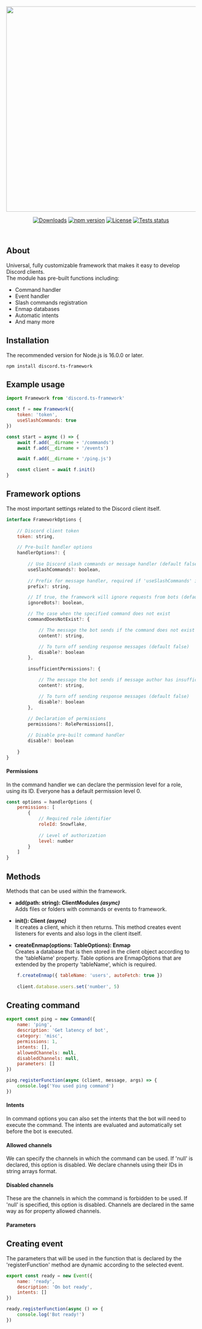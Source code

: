 <div align="center">
  <br />
  <p>
    <a><img src="https://i.imgur.com/tTOIyAr.png" width="546" /></a>
  </p>
  <p>
    <a href="https://www.npmjs.com/package/discord.ts-framework"><img src="https://img.shields.io/npm/dw/discord.ts-framework?label=Downloads&style=flat-square" alt="Downloads" /></a>
    <a href="https://www.npmjs.com/package/discord.ts-framework"><img src="https://img.shields.io/npm/v/discord.ts-framework?label=npm&style=flat-square" alt="npm version" /></a>
    <a href="https://www.npmjs.com/package/discord.ts-framework"><img src="https://img.shields.io/npm/l/discord.ts-framework?label=License&style=flat-square" alt="License" /></a>
    <a href="https://github.com/liberatos278/discord.ts-framework/"><img src="https://img.shields.io/github/stars/liberatos278/discord.ts-framework?style=social" alt="Tests status" /></a>
  </p>
<br />
  </div>

## About
Universal, fully customizable framework that makes it easy to develop Discord clients.<br>
The module has pre-built functions including:

- Command handler
- Event handler
- Slash commands registration
- Enmap databases
- Automatic intents
- And many more

## Installation
The recommended version for Node.js is 16.0.0 or later.
```sh-session
npm install discord.ts-framework
```

## Example usage
```js
import Framework from 'discord.ts-framework'

const f = new Framework({
	token: 'token',
	useSlashCommands: true
})

const start = async () => {
	await f.add(__dirname + '/commands')
	await f.add(__dirname + '/events')

	await f.add(__dirname + '/ping.js')

	const client = await f.init()
}
```

## Framework options
The most important settings related to the Discord client itself.

```js
interface FrameworkOptions {
	
	// Discord client token
	token: string,

	// Pre-built handler options
	handlerOptions?: {
		
		// Use Discord slash commands or message handler (default false)
		useSlashCommands?: boolean,
		
		// Prefix for message handler, required if 'useSlashCommands' is false
		prefix?: string,

		// If true, the framework will ignore requests from bots (default false)
		ignoreBots?: boolean,

		// The case when the specified command does not exist
		commandDoesNotExist?: {

			// The message the bot sends if the command does not exist (default 'Command does not exist')
			content?: string,

			// To turn off sending response messages (default false)
			disable?: boolean
		},
		
		insufficientPermissions?: {

			// The message the bot sends if message author has insufficient permissions (default 'Insufficient permissions')
			content?: string,

			// To turn off sending response messages (default false)
			disable?: boolean
		},
		
		// Declaration of permissions
		permissions?: RolePermissions[],

		// Disable pre-built command handler
		disable?: boolean
		
	}
}
```

#### Permissions
In the command handler we can declare the permission level for a role, using its ID. Everyone has a default permission level 0.

```js
const options = handlerOptions {
	permissions: [
		{
			// Required role identifier
			roleId: Snowflake,
			
			// Level of authorization
			level: number
		}
	]
}
```

## Methods
Methods that can be used within the framework.

- **add(path: string): ClientModules *(async)*** <br>
Adds files or folders with commands or events to framework.

- **init(): Client *(async)*** <br>
It creates a client, which it then returns. This method creates event listeners for events and also logs in the client itself.

- **createEnmap(options: TableOptions): Enmap** <br>
Creates a database that is then stored in the client object according to the 'tableName' property. Table options are EnmapOptions that are extended by the property 'tableName', which is required.

```js
	f.createEnmap({ tableName: 'users', autoFetch: true })
	
	client.database.users.set('number', 5)
```

## Creating command
```js
export const ping = new Command({
    name: 'ping',
    description: 'Get latency of bot',
    category: 'misc',
    permissions: 1,
    intents: [],
    allowedChannels: null,
    disabledChannels: null,
    parameters: []
})

ping.registerFunction(async (client, message, args) => {
    console.log('You used ping command')
})
```

#### Intents
In command options you can also set the intents that the bot will need to execute the command. The intents are evaluated and automatically set before the bot is executed.

#### Allowed channels
We can specify the channels in which the command can be used. If 'null' is declared, this option is disabled. We declare channels using their IDs in string arrays format.

#### Disabled channels
These are the channels in which the command is forbidden to be used. If 'null' is specified, this option is disabled. Channels are declared in the same way as for property allowed channels.

#### Parameters

## Creating event
The parameters that will be used in the function that is declared by the 'registerFunction' method are dynamic according to the selected event.

```js
export const ready = new Event({
    name: 'ready',
    description: 'On bot ready',
    intents: []
})

ready.registerFunction(async () => {
    console.log('Bot ready!')
})	
```